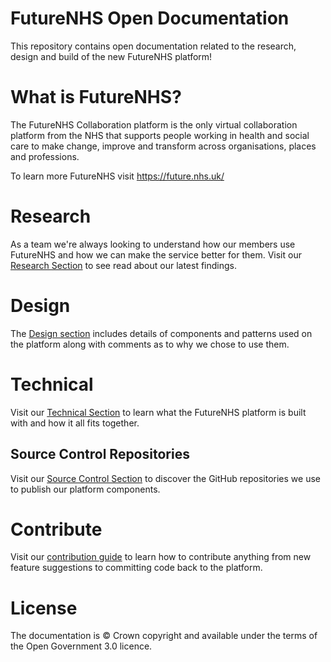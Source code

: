 # FutureNHS Open Documentation
This repository contains open documentation related to the research, design and build of the new FutureNHS platform!

# What is FutureNHS?
The FutureNHS Collaboration platform is the only virtual collaboration platform from the NHS that supports people working in health and social care to make change, improve and transform across organisations, places and professions.

To learn more FutureNHS visit https://future.nhs.uk/

# Research
As a team we're always looking to understand how our members use FutureNHS and how we can make the service better for them. Visit our [Research Section](https://github.com/nhsengland/sharing-platform-docs/tree/main/research) to see read about our latest findings.

# Design
The [Design section](/design) includes details of components and patterns used on the platform along with comments as to why we chose to use them.

# Technical
Visit our [Technical Section](https://github.com/nhsengland/sharing-platform-docs/tree/main/technical) to learn what the FutureNHS platform is built with and how it all fits together.

## Source Control Repositories
Visit our [Source Control Section](https://github.com/nhsengland/sharing-platform-docs/tree/main/technical/source-control) to discover the GitHub repositories we use to publish our platform components.

# Contribute
Visit our [contribution guide]() to learn how to contribute anything from new feature suggestions to committing code back to the platform.

# License
The documentation is © Crown copyright and available under the terms of the Open Government 3.0 licence.
